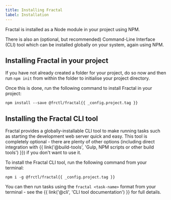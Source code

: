 ```yaml
---
title: Installing Fractal
label: Installation
---
```


Fractal is installed as a Node module in your project using NPM.

There is also an (optional, but recommended) Command-Line Interface (CLI) tool which can be installed globally on your system, again using NPM.

## Installing Fractal in your project

If you have not already created a folder for your project, do so now and then run `npm init` from within the folder to initialise your project directory.

Once this is done, run the following command to install Fractal in your project:

```plain
npm install --save @frctl/fractal{{ _config.project.tag }}
```

## Installing the Fractal CLI tool

Fractal provides a globally-installable CLI tool to make running tasks such as starting the development web server quick and easy. This tool is completely optional - there are plenty of other options (including direct integration with {{ link('@build-tools', 'Gulp, NPM scripts or other build tools') }}) if you don't want to use it.

To install the Fractal CLI tool, run the following command from your terminal:

```plain
npm i -g @frctl/fractal{{ _config.project.tag }}
```

You can then run tasks using the `fractal <task-name>` format from your terminal - see the {{ link('@cli', 'CLI tool documentation') }} for full details.
